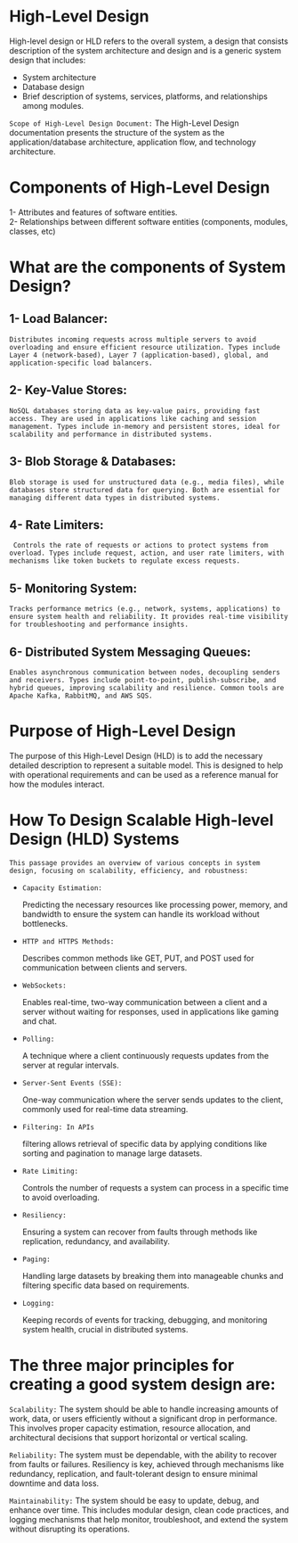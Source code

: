 
# High-Level Design
High-level design or HLD refers to the overall system, a design that consists description of the system architecture and design and is a generic system design that includes:
- System architecture
- Database design
- Brief description of systems, services, platforms, and relationships among modules.

`Scope of High-Level Design Document:` The High-Level Design documentation presents the structure of the system as the application/database architecture, application flow, and technology architecture.

# Components of High-Level Design
1- Attributes and features of software entities.  
2- Relationships between different software entities (components, modules, classes, etc)

# What are the components of System Design?

 ## 1- Load Balancer:

    Distributes incoming requests across multiple servers to avoid overloading and ensure efficient resource utilization. Types include Layer 4 (network-based), Layer 7 (application-based), global, and application-specific load balancers.

 ## 2- Key-Value Stores:
    NoSQL databases storing data as key-value pairs, providing fast access. They are used in applications like caching and session management. Types include in-memory and persistent stores, ideal for scalability and performance in distributed systems.

 ## 3- Blob Storage & Databases: 
    Blob storage is used for unstructured data (e.g., media files), while databases store structured data for querying. Both are essential for managing different data types in distributed systems.

 ## 4- Rate Limiters: 
     Controls the rate of requests or actions to protect systems from overload. Types include request, action, and user rate limiters, with mechanisms like token buckets to regulate excess requests.

 ## 5- Monitoring System:
    Tracks performance metrics (e.g., network, systems, applications) to ensure system health and reliability. It provides real-time visibility for troubleshooting and performance insights.

 ## 6- Distributed System Messaging Queues:
    Enables asynchronous communication between nodes, decoupling senders and receivers. Types include point-to-point, publish-subscribe, and hybrid queues, improving scalability and resilience. Common tools are Apache Kafka, RabbitMQ, and AWS SQS.

# Purpose of High-Level Design
The purpose of this High-Level Design (HLD) is to add the necessary detailed description to represent a suitable model. This is designed to help with operational requirements and can be used as a reference manual for how the modules interact. 

#  How To Design Scalable High-level Design (HLD) Systems
`This passage provides an overview of various concepts in system design, focusing on scalability, efficiency, and robustness:`

- `Capacity Estimation:` 
  
  Predicting the necessary resources like processing power, memory, and bandwidth to ensure the system can handle its workload without bottlenecks.

- `HTTP and HTTPS Methods:`
  
   Describes common methods like GET, PUT, and POST used for communication between clients and servers.

- `WebSockets:` 
 
  Enables real-time, two-way communication between a client and a server without waiting for responses, used in applications like gaming and chat.

- `Polling:`

  A technique where a client continuously requests updates from the server at regular intervals.

- `Server-Sent Events (SSE):`

  One-way communication where the server sends updates to the client, commonly used for real-time data streaming.

- `Filtering: In APIs`
  
   filtering allows retrieval of specific data by applying conditions like sorting and pagination to manage large datasets.

- `Rate Limiting:` 
 
  Controls the number of requests a system can process in a specific time to avoid overloading.

- `Resiliency:`

  Ensuring a system can recover from faults through methods like replication, redundancy, and availability.

- `Paging:` 
   
   Handling large datasets by breaking them into manageable chunks and filtering specific data based on requirements.

- `Logging:` 
  
   Keeping records of events for tracking, debugging, and monitoring system health, crucial in distributed systems.

  
# The three major principles for creating a good system design are:

`Scalability:` The system should be able to handle increasing amounts of work, data, or users efficiently without a significant drop in performance. This involves proper capacity estimation, resource allocation, and architectural decisions that support horizontal or vertical scaling.

`Reliability:` The system must be dependable, with the ability to recover from faults or failures. Resiliency is key, achieved through mechanisms like redundancy, replication, and fault-tolerant design to ensure minimal downtime and data loss.

`Maintainability:` The system should be easy to update, debug, and enhance over time. This includes modular design, clean code practices, and logging mechanisms that help monitor, troubleshoot, and extend the system without disrupting its operations.
